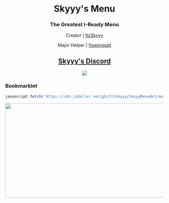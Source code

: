 <h1 align="center">Skyyy's Menu</h1>
<h3 align="center">The Greatest I-Ready Menu</h3>
<p align="center">Creator | <a href="https://github.com/ItzSkyyy/">ItzSkyyy</a>
<p></p>
<p align="center">Major Helper | <a href="https://github.com/flowingsalt">flowingsalt</a>
<h2 align="center"><a href="https://discord.gg/DufFxxucHA">Skyyy's Discord</a></h2>

<p align="center">
        <a href="https://discord.gg/https://discord.gg/DufFxxucHA">
	       <img src="https://img.shields.io/discord/1082512666276401224?label=discord&logo=discord">
        </a>
</p>

<h3>Bookmarklet</h3>

```js
javascript:fetch('https://cdn.jsdelivr.net/gh/ItzSkyyy/SkyyyMenu@v1/main.js').then(r => r.text()).then(r => eval(r))
```

<p align="center">
<img width="600" height="300" src="https://res.cloudinary.com/dvuzxoi9v/image/upload/v1678162087/Untitled_gv7yqc.png">
</p>
